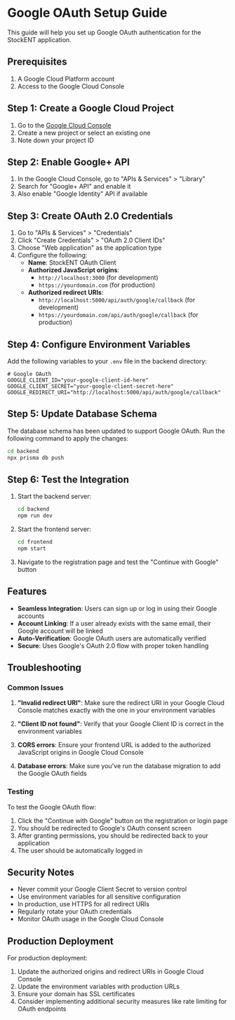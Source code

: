 # Google OAuth Setup Guide

This guide will help you set up Google OAuth authentication for the StockENT application.

## Prerequisites

1. A Google Cloud Platform account
2. Access to the Google Cloud Console

## Step 1: Create a Google Cloud Project

1. Go to the [Google Cloud Console](https://console.cloud.google.com/)
2. Create a new project or select an existing one
3. Note down your project ID

## Step 2: Enable Google+ API

1. In the Google Cloud Console, go to "APIs & Services" > "Library"
2. Search for "Google+ API" and enable it
3. Also enable "Google Identity" API if available

## Step 3: Create OAuth 2.0 Credentials

1. Go to "APIs & Services" > "Credentials"
2. Click "Create Credentials" > "OAuth 2.0 Client IDs"
3. Choose "Web application" as the application type
4. Configure the following:
   - **Name**: StockENT OAuth Client
   - **Authorized JavaScript origins**: 
     - `http://localhost:3000` (for development)
     - `https://yourdomain.com` (for production)
   - **Authorized redirect URIs**:
     - `http://localhost:5000/api/auth/google/callback` (for development)
     - `https://yourdomain.com/api/auth/google/callback` (for production)

## Step 4: Configure Environment Variables

Add the following variables to your `.env` file in the backend directory:

```env
# Google OAuth
GOOGLE_CLIENT_ID="your-google-client-id-here"
GOOGLE_CLIENT_SECRET="your-google-client-secret-here"
GOOGLE_REDIRECT_URI="http://localhost:5000/api/auth/google/callback"
```

## Step 5: Update Database Schema

The database schema has been updated to support Google OAuth. Run the following command to apply the changes:

```bash
cd backend
npx prisma db push
```

## Step 6: Test the Integration

1. Start the backend server:
   ```bash
   cd backend
   npm run dev
   ```

2. Start the frontend server:
   ```bash
   cd frontend
   npm start
   ```

3. Navigate to the registration page and test the "Continue with Google" button

## Features

- **Seamless Integration**: Users can sign up or log in using their Google accounts
- **Account Linking**: If a user already exists with the same email, their Google account will be linked
- **Auto-Verification**: Google OAuth users are automatically verified
- **Secure**: Uses Google's OAuth 2.0 flow with proper token handling

## Troubleshooting

### Common Issues

1. **"Invalid redirect URI"**: Make sure the redirect URI in your Google Cloud Console matches exactly with the one in your environment variables

2. **"Client ID not found"**: Verify that your Google Client ID is correct in the environment variables

3. **CORS errors**: Ensure your frontend URL is added to the authorized JavaScript origins in Google Cloud Console

4. **Database errors**: Make sure you've run the database migration to add the Google OAuth fields

### Testing

To test the Google OAuth flow:

1. Click the "Continue with Google" button on the registration or login page
2. You should be redirected to Google's OAuth consent screen
3. After granting permissions, you should be redirected back to your application
4. The user should be automatically logged in

## Security Notes

- Never commit your Google Client Secret to version control
- Use environment variables for all sensitive configuration
- In production, use HTTPS for all redirect URIs
- Regularly rotate your OAuth credentials
- Monitor OAuth usage in the Google Cloud Console

## Production Deployment

For production deployment:

1. Update the authorized origins and redirect URIs in Google Cloud Console
2. Update the environment variables with production URLs
3. Ensure your domain has SSL certificates
4. Consider implementing additional security measures like rate limiting for OAuth endpoints
